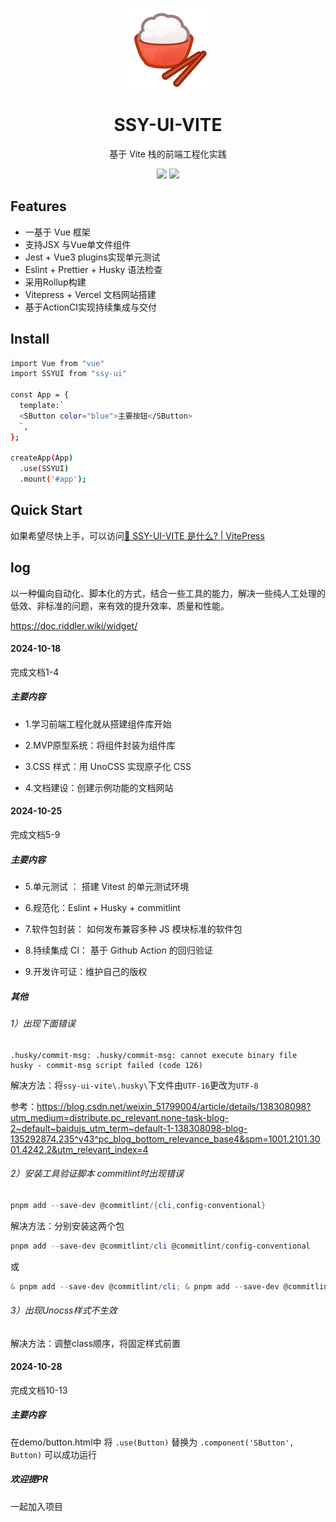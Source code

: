<p align="center">
<div style="width:150px;margin:auto;">
<div align="center">
  <img src="s61.png">
</div>
</div>
</p>
<h1 align="center">SSY-UI-VITE</h1>
<p align="center">
  基于 Vite 栈的前端工程化实践
</p>

<p align="center">
  <img src="https://img.shields.io/github/license/WinterBreeze052/ssy-ui-vite?color=green">
  <a href="https://codecov.io/github/WinterBreeze052/ssy-ui-vite" >
  <img src="https://codecov.io/github/WinterBreeze052/ssy-ui-vite/graph/badge.svg?token=C5SOVCN4QK"/>
  </a>
</p>

## Features

- 一基于 Vue 框架
- 支持JSX 与Vue单文件组件
- Jest + Vue3 plugins实现单元测试
- Eslint + Prettier + Husky 语法检查
- 采用Rollup构建
- Vitepress + Vercel 文档网站搭建
- 基于ActionCI实现持续集成与交付

## Install

```bash
import Vue from "vue"
import SSYUI from "ssy-ui"

const App = {
  template:`
  <SButton color="blue">主要按钮</SButton>
  `,
};

createApp(App)
  .use(SSYUI)
  .mount('#app');
```

## Quick Start

如果希望尽快上手，可以访问[🔨 SSY-UI-VITE 是什么? | VitePress](https://ssy-ui-vite-bay.vercel.app/)

## log

以一种偏向自动化、脚本化的方式，结合一些工具的能力，解决一些纯人工处理的低效、非标准的问题，来有效的提升效率、质量和性能。

https://doc.riddler.wiki/widget/

#### 2024-10-18

完成文档1-4

##### 主要内容

- 1.学习前端工程化就从搭建组件库开始

- 2.MVP原型系统：将组件封装为组件库

- 3.CSS 样式：用 UnoCSS 实现原子化 CSS

- 4.文档建设：创建示例功能的文档网站

#### 2024-10-25

完成文档5-9

##### 主要内容

- 5.单元测试 ： 搭建 Vitest 的单元测试环境

- 6.规范化：Eslint + Husky + commitlint

- 7.软件包封装： 如何发布兼容多种 JS 模块标准的软件包

- 8.持续集成 CI： 基于 Github Action 的回归验证

- 9.开发许可证：维护自己的版权

##### 其他

###### 1）出现下面错误

```
.husky/commit-msg: .husky/commit-msg: cannot execute binary file
husky - commit-msg script failed (code 126)
```

解决方法：将`ssy-ui-vite\.husky\`下文件由`UTF-16`更改为`UTF-8`

参考：https://blog.csdn.net/weixin_51799004/article/details/138308098?utm_medium=distribute.pc_relevant.none-task-blog-2~default~baidujs_utm_term~default-1-138308098-blog-135292874.235^v43^pc_blog_bottom_relevance_base4&spm=1001.2101.3001.4242.2&utm_relevant_index=4

###### 2）安装工具验证脚本 commitlint时出现错误

```powershell
pnpm add --save-dev @commitlint/{cli,config-conventional}
```

解决方法：分别安装这两个包

```powershell
pnpm add --save-dev @commitlint/cli @commitlint/config-conventional
```

或

```powershell
& pnpm add --save-dev @commitlint/cli; & pnpm add --save-dev @commitlint/config-conventional
```

###### 3）出现Unocss样式不生效

解决方法：调整class顺序，将固定样式前置

#### 2024-10-28

完成文档10-13

##### 主要内容

在demo/button.html中
将
`.use(Button)`
替换为
`.component('SButton', Button)`
可以成功运行

##### 欢迎提PR
一起加入项目
